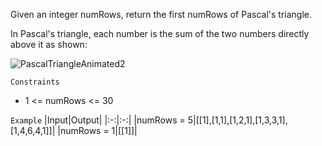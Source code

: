 Given an integer numRows, return the first numRows of Pascal's triangle.

In Pascal's triangle, each number is the sum of the two numbers directly above it as shown:


![PascalTriangleAnimated2](https://github.com/user-attachments/assets/c3b31bba-cf11-48f2-a57d-e29cd9526f16)


`Constraints`
- 1 <= numRows <= 30

`Example`
|Input|Output|
|:-:|:-:|
|numRows = 5|[[1],[1,1],[1,2,1],[1,3,3,1],[1,4,6,4,1]]|
|numRows = 1|[[1]]|
